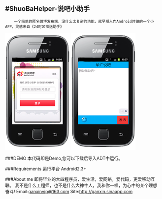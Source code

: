 #ShuoBaHelper-说吧小助手
---------------------
		一个简单的匿名微博发布端，没什么太复杂的功能，就早期入门Android时做的一个小APP，灵感来自《24时区推送助手》

![github](https://github.com/GanxinWang/ShuoBaHelper/blob/master/show1.png "说吧小助手")
![github](https://github.com/GanxinWang/ShuoBaHelper/blob/master/show2.png "说吧小助手")


###DEMO
		本代码即是Demo,您可以下载后导入ADT中运行。

###Requirements
		运行平台 Android2.3+

###About me
		即将毕业的大四程序员，爱生活，爱网络，爱代码，更爱移动互联。
		我不是什么工程师，也不是什么大神牛人，我和你一样，为心中的某个理想奋斗!
		Email:ganxinvip@163.com
		Site:http://ganxin.sinaapp.com
